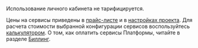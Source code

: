 Использование личного кабинета не тарифицируется.

Цены на сервисы приведены в [прайс-листе](https://mcs.mail.ru/pricelist) и в [настройках проекта](https://mcs.mail.ru/app/project/prices). Для расчета стоимости выбранной конфигурации сервисов воспользуйтесь [калькулятором](https://mcs.mail.ru/pricing/). О том, как оплатить сервисы Платформы, читайте в разделе [Биллинг](/ru/additionals/billing).
